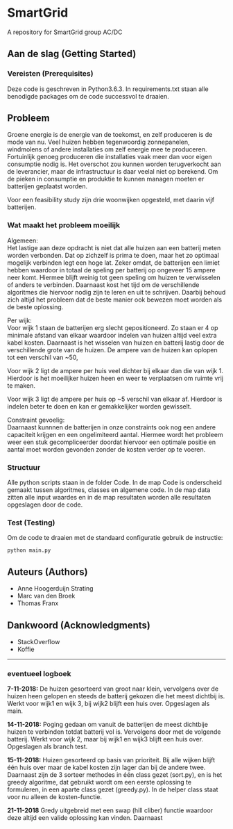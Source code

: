 # SmartGrid

A repository for SmartGrid group AC/DC

## Aan de slag (Getting Started)
### Vereisten (Prerequisites)
Deze code is geschreven in Python3.6.3. In requirements.txt staan alle benodigde packages om de code successvol te draaien.

## Probleem
Groene energie is de energie van de toekomst, en zelf produceren is de mode van nu. Veel huizen hebben tegenwoordig zonnepanelen, windmolens of andere installaties om zelf energie mee te produceren. Fortuinlijk genoeg produceren die installaties vaak meer dan voor eigen consumptie nodig is. Het overschot zou kunnen worden terugverkocht aan de leverancier, maar de infrastructuur is daar veelal niet op berekend. Om de pieken in consumptie en produktie te kunnen managen moeten er batterijen geplaatst worden.

Voor een feasibility study zijn drie woonwijken opgesteld, met daarin vijf batterijen.

### Wat maakt het probleem moeilijk
Algemeen:  
Het lastige aan deze opdracht is niet dat alle huizen aan een batterij meten worden verbonden. Dat op zichzelf is prima te doen, maar het zo optimaal mogelijk verbinden legt een hoge lat. Zeker omdat, de batterijen een limiet hebben waardoor in totaal de speling per batterij op ongeveer 15 ampere neer komt. Hiermee blijft weinig tot geen speling om huizen te verwisselen of anders te verbinden. Daarnaast kost het tijd om de verschillende algoritmes die hiervoor nodig zijn te leren en uit te schrijven. Daarbij behoud zich altijd het probleem dat de beste manier ook bewezen moet worden als de beste oplossing.

Per wijk:  
Voor wijk 1 staan de batterijen erg slecht gepositioneerd. Zo staan er 4 op minimale afstand van elkaar waardoor indelen van huizen altijd veel extra kabel kosten. Daarnaast is het wisselen van huizen en batterij lastig door de verschillende grote van de huizen. De ampere van de huizen kan oplopen tot een verschil van ~50,

Voor wijk 2 ligt de ampere per huis veel dichter bij elkaar dan die van wijk 1. Hierdoor is het moeilijker huizen heen en weer te verplaatsen om ruimte vrij te maken.

Voor wijk 3 ligt de ampere per huis op ~5 verschil van elkaar af. Hierdoor is indelen beter te doen en kan er gemakkelijker worden gewisselt.

Constraint gevoelig:  
Daarnaast kunnnen de batterijen in onze constraints ook nog een andere capaciteit krijgen en een ongelimiteerd aantal. Hiermee wordt het probleem weer een stuk gecompliceerder doordat hiervoor een optimale positie en aantal moet worden gevonden zonder de kosten verder op te voeren.

### Structuur
Alle python scripts staan in de folder Code. In de map Code is onderscheid gemaakt tussen algoritmes, classes en algemene code. In de map data zitten alle input waardes en in de map resultaten worden alle resultaten opgeslagen door de code.

### Test (Testing)
Om de code te draaien met de standaard configuratie gebruik de instructie:

```
python main.py
```

## Auteurs (Authors)
* Anne Hoogerduijn Strating
* Marc van den Broek
* Thomas Franx

## Dankwoord (Acknowledgments)
* StackOverflow
* Koffie

---
### eventueel logboek
**7-11-2018:**
De huizen gesorteerd van groot naar klein, vervolgens over de huizen heen gelopen
en steeds de batterij gekozen die het meest dichtbij is. Werkt voor wijk1 en wijk 3,
bij wijk2 blijft een huis over. Opgeslagen als main.

**14-11-2018:**
Poging gedaan om vanuit de batterijen de meest dichtbije huizen te verbinden totdat batterij vol is. Vervolgens door met de volgende batterij. Werkt voor wijk 2, maar bij
wijk1 en wijk3 blijft een huis over. Opgeslagen als branch test.

**15-11-2018:**
Huizen gesorteerd op basis van prioriteit. Bij alle wijken blijft één huis over maar de kabel kosten zijn lager dan bij de andere twee. Daarnaast zijn de 3 sorteer methodes in één class gezet (sort.py), en is het greedy algoritme, dat gebruikt wordt om een eerste oplossing te formuleren, in een aparte class gezet (greedy.py). In de helper class staat voor nu alleen de kosten-functie.

**21-11-2018**
Gredy uitgebreid met een swap (hill cliber) functie waardoor deze altijd een valide oplossing kan vinden. Daarnaast
